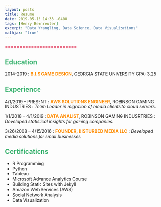 ```yaml
---
layout: posts
title: Resume
date: 2019-05-16 14:33 -0400
tags: [Henry Bernreuter]
excerpt: "Data Wrangling, Data Science, Data Visualizations"
mathjax: "true"
---
```


<span style="color:crimson">=========================</span>





<span style="color:mediumseagreen">Education</span>
---------

2014-2019
:   <span style="color:darkorange">**B.I.S GAME DESIGN**</span>, GEORGIA STATE UNIVERSITY
    GPA: 3.25

<span style="color:mediumseagreen">Experience</span>
----------

4/1/2019 – PRESENT
:   <span style="color:darkorange">**AWS SOLUTIONS ENGINEER**</span>, ROBINSON GAMING INDUSTRIES
:      *Team Leader in migration of media clients to cloud servers.*

1/1/2018 – 4/1/2019
:    <span style="color:darkorange">**DATA ANALIST**</span>, ROBINSON GAMING INDUSRTRIES
:      *Developed statistical insights for gaming companies.*

3/26/2008 – 4/15/2016
:     <span style="color:darkorange">**FOUNDER, DISTURBED MEDIA LLC**</span>
:      *Developed media solutions for small businesses.*


<span style="color:mediumseagreen">Certifications</span>
--------------------
* R Programming
* Python
* Tableau
* Microsoft Advance Analytics Course
* Building Static Sites with Jekyll
* Amazon Web Services (AWS)
* Social Network Analysis
* Data Visualization
